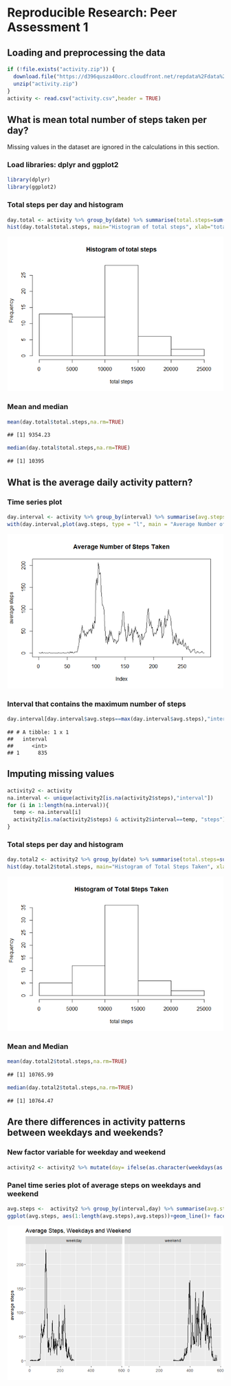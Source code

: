 # Reproducible Research: Peer Assessment 1




## Loading and preprocessing the data



```r
if (!file.exists("activity.zip")) {
  download.file("https://d396qusza40orc.cloudfront.net/repdata%2Fdata%2Factivity.zip", destfile = "activity.zip")
  unzip("activity.zip")
}
activity <- read.csv("activity.csv",header = TRUE)
```



## What is mean total number of steps taken per day?

Missing values in the dataset are ignored in the calculations in this section.

### Load libraries: dplyr and ggplot2

```r
library(dplyr)
library(ggplot2)
```

### Total steps per day and histogram

```r
day.total <- activity %>% group_by(date) %>% summarise(total.steps=sum(steps,na.rm=TRUE))
hist(day.total$total.steps, main="Histogram of total steps", xlab="total steps")
```

![](PA1_template_files/figure-html/unnamed-chunk-3-1.png)<!-- -->

### Mean and median

```r
mean(day.total$total.steps,na.rm=TRUE)
```

```
## [1] 9354.23
```

```r
median(day.total$total.steps,na.rm=TRUE)
```

```
## [1] 10395
```


## What is the average daily activity pattern?


### Time series plot


```r
day.interval <- activity %>% group_by(interval) %>% summarise(avg.steps = mean(steps,na.rm=TRUE))
with(day.interval,plot(avg.steps, type = "l", main = "Average Number of Steps Taken",ylab="average steps"))
```

![](PA1_template_files/figure-html/unnamed-chunk-5-1.png)<!-- -->

### Interval that contains the maximum number of steps


```r
day.interval[day.interval$avg.steps==max(day.interval$avg.steps),"interval"]
```

```
## # A tibble: 1 x 1
##   interval
##      <int>
## 1      835
```

## Imputing missing values

```r
activity2 <- activity
na.interval <- unique(activity2[is.na(activity2$steps),"interval"])
for (i in 1:length(na.interval)){
  temp <- na.interval[i]
  activity2[is.na(activity2$steps) & activity2$interval==temp, "steps"] <- day.interval[day.interval==temp,"avg.steps"]
}
```
### Total steps per day and histogram

```r
day.total2 <- activity2 %>% group_by(date) %>% summarise(total.steps=sum(steps,na.rm=TRUE))
hist(day.total2$total.steps, main="Histogram of Total Steps Taken", xlab="total steps")
```

![](PA1_template_files/figure-html/unnamed-chunk-8-1.png)<!-- -->

### Mean and Median

```r
mean(day.total2$total.steps,na.rm=TRUE)
```

```
## [1] 10765.99
```

```r
median(day.total2$total.steps,na.rm=TRUE)
```

```
## [1] 10764.47
```


## Are there differences in activity patterns between weekdays and weekends?
### New factor variable for weekday and weekend


```r
activity2 <- activity2 %>% mutate(day= ifelse(as.character(weekdays(as.Date(date))) %in% c("Saturday", "Sunday"), 'weekend', 'weekday'))
```
### Panel time series plot of average steps on weekdays and weekend


```r
avg.steps <-  activity2 %>% group_by(interval,day) %>% summarise(avg.steps=mean(steps))
ggplot(avg.steps, aes(1:length(avg.steps),avg.steps))+geom_line()+ facet_wrap(~day) + labs(title="Average Steps, Weekdays and Weekend", x="", y="average steps")
```

![](PA1_template_files/figure-html/unnamed-chunk-11-1.png)<!-- -->


